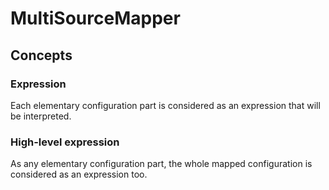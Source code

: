 # MultiSourceMapper

## Concepts

### Expression
Each elementary configuration part is considered as an expression that will be interpreted.

### High-level expression
As any elementary configuration part, the whole mapped configuration is considered as an expression too.